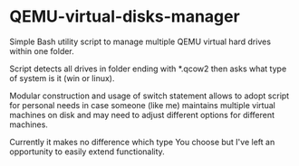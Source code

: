 # QEMU-virtual-disks-manager

Simple Bash utility script to manage multiple QEMU virtual hard drives within one folder.

Script detects all drives in folder ending with *.qcow2 then asks what type of system is it (win or linux).

Modular construction and usage of switch statement allows to adopt script for personal needs in case someone (like me) maintains multiple virtual machines on disk and may need to adjust different options for different machines.

Currently it makes no difference which type You choose but I've left an opportunity to easily extend functionality.
